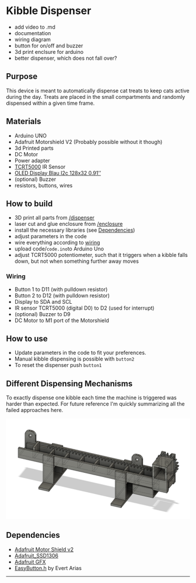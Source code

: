 # Kibble Dispenser

- add video to .md
- documentation
- wiring diagram
- button for on/off and buzzer
- 3d print enclsure for arduino
- better dispenser, which does not fall over?

## Purpose

This device is meant to automatically dispense cat treats to keep cats active during the day. Treats are placed in the small compartments and randomly dispensed within a given time frame.

## Materials

- Arduino UNO
- Adafruit Motorshield V2 (Probably possible without it though)
- 3d Printed parts
- DC Motor
- Power adapter
- [TCRT5000](https://www.bastelgarage.ch/infrarot-sensor-tcrt5000-naherungsschalter-breakout-modul) IR Sensor
- [OLED Display Blau I2c 128x32 0.91’’](https://www.bastelgarage.ch/oled-display-blau-i2c-128x32-0-91?search=ssd13)
- (optional) Buzzer
- resistors, buttons, wires

## How to build

- 3D print all parts from [/dispenser](/dispenser/)
- laser cut and glue enclosure from [/enclosure](/enclosure/)
- install the necessary libraries (see [Dependencies](#dependencies))
- adjust parameters in the code
- wire everything according to [wiring](#wiring)
- upload code/`code.ino`to Arduino Uno
- adjust TCRT5000 potentiometer, such that it triggers when a kibble falls down, but not when something further away moves

### Wiring

- Button 1 to D11 (with pulldown resistor)
- Button 2 to D12 (with pulldown resistor)
- Display to SDA and SCL
- IR sensor TCRT5000 (digital D0) to D2 (used for interrupt)
- (optional) Buzzer to D9
- DC Motor to M1 port of the Motorshield

## How to use

- Update parameters in the code to fit your preferences.
- Manual kibble dispensing is possible with `button2`
- To reset the dispenser push `button1`

## Different Dispensing Mechanisms

To exactly dispense one kibble each time the machine is triggered was harder than expected. For future reference I'm quickly summarizing all the failed approaches here.

![rsc/dispenser_model.png](rsc/dispenser_model.png)

## Dependencies

- [Adafruit Motor Shield v2](https://www.arduino.cc/reference/en/libraries/adafruit-motor-shield-v2-library/)
- [Adafruit_SSD1306]()
- [Adafruit GFX](https://www.arduino.cc/reference/en/libraries/adafruit-gfx-library/)
- [EasyButton.h](https://www.arduino.cc/reference/en/libraries/easybutton/) by Evert Arias

---
